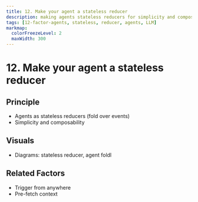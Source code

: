 ```yaml
---
title: 12. Make your agent a stateless reducer
description: making agents stateless reducers for simplicity and composability.
tags: [12-factor-agents, stateless, reducer, agents, LLM]
markmap:
  colorFreezeLevel: 2
  maxWidth: 300
---
```

# 12. Make your agent a stateless reducer
## Principle
- Agents as stateless reducers (fold over events)
- Simplicity and composability
## Visuals
- Diagrams: stateless reducer, agent foldl
## Related Factors
- Trigger from anywhere
- Pre-fetch context

